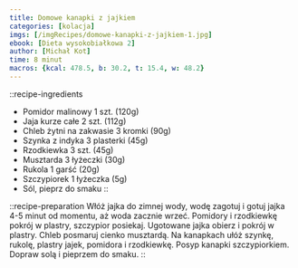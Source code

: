```yaml
---
title: Domowe kanapki z jajkiem
categories: [kolacja]
imgs: [/imgRecipes/domowe-kanapki-z-jajkiem-1.jpg]
ebook: [Dieta wysokobiałkowa 2]
author: [Michał Kot]
time: 8 minut
macros: {kcal: 478.5, b: 30.2, t: 15.4, w: 48.2}
---
```


::recipe-ingredients
- Pomidor malinowy 1 szt. (120g)
- Jaja kurze całe 2 szt. (112g)
- Chleb żytni na zakwasie 3 kromki (90g)
- Szynka z indyka 3 plasterki (45g)
- Rzodkiewka 3 szt. (45g)
- Musztarda 3 łyżeczki (30g)
- Rukola 1 garść (20g)
- Szczypiorek 1 łyżeczka (5g)
- Sól, pieprz do smaku
::

::recipe-preparation
Włóż jajka do zimnej wody, wodę zagotuj i gotuj jajka 4-5 minut od momentu, aż woda zacznie wrzeć.
Pomidory i rzodkiewkę pokrój w plastry, szczypior posiekaj. Ugotowane jajka obierz i pokrój w plastry. Chleb posmaruj cienko musztardą.
Na kanapkach ułóż szynkę, rukolę, plastry jajek, pomidora i rzodkiewkę. Posyp kanapki szczypiorkiem. Dopraw solą i pieprzem do smaku.
::